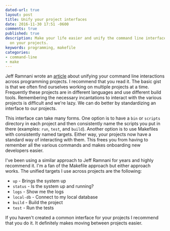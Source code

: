 ```yaml
---
dated-url: true
layout: post
title: Unify your project interfaces
date: 2016-11-30 17:51 -0600
comments: true
published: true
description: Make your life easier and unify the command line interface to working
  on your projects.
keywords: programming, makefile
categories:
- command-line
- make
---
```


Jeff Ramnani wrote an [article](https://jefframnani.com/project-build-protocol/) about unifying your command line interactions across programming projects. I recommend that you read it. The basic gist is that we often find ourselves working on multiple projects at a time. Frequently these projects are in different languages and use different build tools. Remembering the necessary incantations to interact with the various projects is difficult and we're lazy. We can do better by standardizing an interface to our projects.

This interface can take many forms. One option is to have a `bin` or `scripts` directory in each project and then consistently name the scripts you put in there (examples: `run`, `test`, and `build`). Another option is to use Makefiles with consistently named targets. Either way, your projects now have a standard way of interacting with them. This frees you from having to remember all the various commands and makes onboarding new developers easier.

I've been using a similar approach to Jeff Ramnani for years and highly recommend it. I'm a fan of the Makefile approach but either approach works. The unified targets I use across projects are the following:

- `up` - Brings the system up
- `status` - Is the system up and running?
- `logs` - Show me the logs
- `local-db` - Connect to my local database
- `build` - Build the project
- `test` - Run the tests

If you haven't created a common interface for your projects I recommend that you do it. It definitely makes moving between projects easier.
